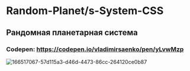 # Random-Planet/s-System-CSS
 
## Рандомная планетарная система

### Codepen: https://codepen.io/vladimirsaenko/pen/yLvwMzp

![166517067-57d115a3-d46d-4473-86cc-264120ce0b87](https://user-images.githubusercontent.com/56477695/173927623-023cdc2c-3f1f-4685-b9f6-9333246f4b81.jpg)
